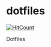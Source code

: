 # dotfiles
[![HitCount](http://hits.dwyl.com/Technetium1/dotfiles.svg)](http://hits.dwyl.com/Technetium1/dotfiles})

Dotfiles

